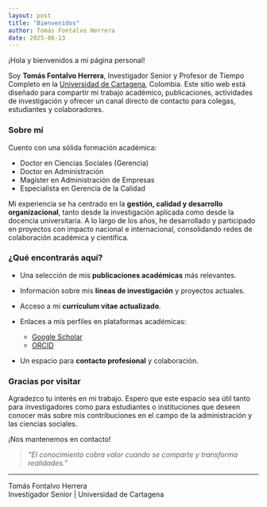 ```yaml
---
layout: post
title: "Bienvenidos"
author: Tomás Fontalvo Herrera
date: 2025-06-13
---
```


¡Hola y bienvenidos a mi página personal!

Soy **Tomás Fontalvo Herrera**, Investigador Senior y Profesor de Tiempo Completo en la [Universidad de Cartagena](https://www.unicartagena.edu.co), Colombia. Este sitio web está diseñado para compartir mi trabajo académico, publicaciones, actividades de investigación y ofrecer un canal directo de contacto para colegas, estudiantes y colaboradores.

### Sobre mí

Cuento con una sólida formación académica:  
- Doctor en Ciencias Sociales (Gerencia)  
- Doctor en Administración  
- Magíster en Administración de Empresas  
- Especialista en Gerencia de la Calidad  

Mi experiencia se ha centrado en la **gestión, calidad y desarrollo organizacional**, tanto desde la investigación aplicada como desde la docencia universitaria. A lo largo de los años, he desarrollado y participado en proyectos con impacto nacional e internacional, consolidando redes de colaboración académica y científica.

### ¿Qué encontrarás aquí?

- Una selección de mis **publicaciones académicas** más relevantes.  
- Información sobre mis **líneas de investigación** y proyectos actuales.  
- Acceso a mi **currículum vitae actualizado**.  
- Enlaces a mis perfiles en plataformas académicas:

  - [Google Scholar](https://scholar.google.com/citations?user=sS66dDkAAAAJ&hl=es)  
  - [ORCID](https://orcid.org/0000-0003-4642-9251)

- Un espacio para **contacto profesional** y colaboración.

### Gracias por visitar

Agradezco tu interés en mi trabajo. Espero que este espacio sea útil tanto para investigadores como para estudiantes o instituciones que deseen conocer más sobre mis contribuciones en el campo de la administración y las ciencias sociales.

¡Nos mantenemos en contacto!

> _“El conocimiento cobra valor cuando se comparte y transforma realidades.”_

---

Tomás Fontalvo Herrera  
Investigador Senior | Universidad de Cartagena